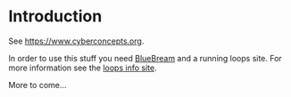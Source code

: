 # Introduction

See https://www.cyberconcepts.org.

In order to use this stuff you need [BlueBream](http://bluebream.zope.org/)
and a running loops site. For more information see the 
[loops info site](http://www.wissen-statt-suchen.de/.1944518342).

More to come...
